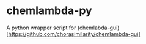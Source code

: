 # chemlambda-py
A python wrapper script for (chemlabda-gui)[https://github.com/chorasimilarity/chemlambda-gui]

